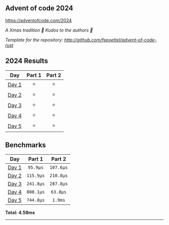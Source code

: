 ## Advent of code 2024

https://adventofcode.com/2024

_A Xmas tradition 🎅 Kudos to the authors 🎉_


_Template for the repository: http://github.com/fspoettel/advent-of-code-rust_


<!--- advent_readme_stars table --->
## 2024 Results

| Day | Part 1 | Part 2 |
| :---: | :---: | :---: |
| [Day 1](https://adventofcode.com/2024/day/1) | ⭐ | ⭐ |
| [Day 2](https://adventofcode.com/2024/day/2) | ⭐ | ⭐ |
| [Day 3](https://adventofcode.com/2024/day/3) | ⭐ | ⭐ |
| [Day 4](https://adventofcode.com/2024/day/4) | ⭐ | ⭐ |
| [Day 5](https://adventofcode.com/2024/day/5) | ⭐ | ⭐ |
<!--- advent_readme_stars table --->

<!--- benchmarking table --->
## Benchmarks

| Day | Part 1 | Part 2 |
| :---: | :---: | :---:  |
| [Day 1](./src/bin/01.rs) | `95.9µs` | `107.6µs` |
| [Day 2](./src/bin/02.rs) | `115.9µs` | `210.8µs` |
| [Day 3](./src/bin/03.rs) | `241.8µs` | `287.8µs` |
| [Day 4](./src/bin/04.rs) | `808.1µs` | `63.8µs` |
| [Day 5](./src/bin/05.rs) | `744.0µs` | `1.9ms` |

**Total: 4.58ms**
<!--- benchmarking table --->

---
